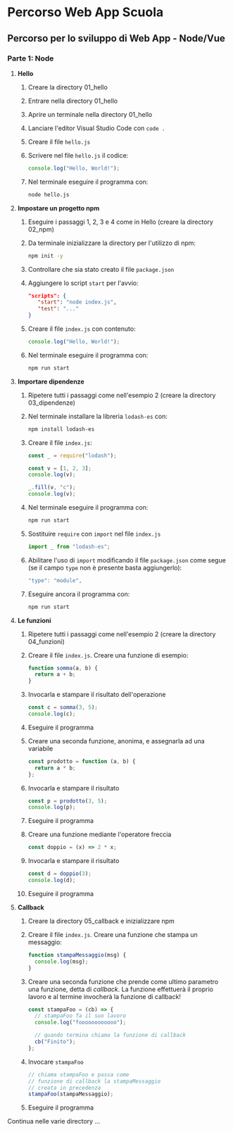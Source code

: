 # Percorso Web App Scuola

## Percorso per lo sviluppo di Web App - Node/Vue

### Parte 1: Node

1. **Hello**

   1. Creare la directory 01_hello
   1. Entrare nella directory 01_hello
   1. Aprire un terminale nella directory 01_hello
   1. Lanciare l'editor Visual Studio Code con `code .`
   1. Creare il file `hello.js`
   1. Scrivere nel file `hello.js` il codice:

      ```js
      console.log("Hello, World!");
      ```

   1. Nel terminale eseguire il programma con:

      ```bash
      node hello.js
      ```

1. **Impostare un progetto npm**

   1. Eseguire i passaggi 1, 2, 3 e 4 come in Hello (creare la directory 02_npm)
   1. Da terminale inizializzare la directory per l'utilizzo di npm:

      ```bash
      npm init -y
      ```

   1. Controllare che sia stato creato il file `package.json`
   1. Aggiungere lo script `start` per l'avvio:

      ```json
      "scripts": {
         "start": "node index.js",
         "test": "..."
      }
      ```

   1. Creare il file `index.js` con contenuto:

      ```js
      console.log("Hello, World!");
      ```

   1. Nel terminale eseguire il programma con:

      ```bash
      npm run start
      ```

1. **Importare dipendenze**

   1. Ripetere tutti i passaggi come nell'esempio 2 (creare la directory 03_dipendenze)
   1. Nel terminale installare la libreria `lodash-es` con:

      ```bash
      npm install lodash-es
      ```

   1. Creare il file `index.js`:

      ```js
      const _ = require("lodash");

      const v = [1, 2, 3];
      console.log(v);

      _.fill(v, "c");
      console.log(v);
      ```

   1. Nel terminale eseguire il programma con:

      ```bash
      npm run start
      ```

   1. Sostituire `require` con `import` nel file `index.js`

      ```js
      import _ from "lodash-es";
      ```

   1. Abilitare l'uso di `import` modificando il file
      `package.json` come segue (se il campo `type` non
      è presente basta aggiungerlo):

      ```js
      "type": "module",
      ```

   1. Eseguire ancora il programma con:

      ```bash
      npm run start
      ```

1. **Le funzioni**

   1. Ripetere tutti i passaggi come nell'esempio 2 (creare la directory 04_funzioni)
   1. Creare il file `index.js`. Creare una funzione di esempio:

      ```js
      function somma(a, b) {
        return a + b;
      }
      ```

   1. Invocarla e stampare il risultato dell'operazione

      ```js
      const c = somma(3, 5);
      console.log(c);
      ```

   1. Eseguire il programma
   1. Creare una seconda funzione, anonima, e assegnarla ad una variabile

      ```js
      const prodotto = function (a, b) {
        return a * b;
      };
      ```

   1. Invocarla e stampare il risultato

      ```js
      const p = prodotto(3, 5);
      console.log(p);
      ```

   1. Eseguire il programma
   1. Creare una funzione mediante l'operatore freccia

      ```js
      const doppio = (x) => 2 * x;
      ```

   1. Invocarla e stampare il risultato

      ```js
      const d = doppio(3);
      console.log(d);
      ```

   1. Eseguire il programma

1. **Callback**

   1. Creare la directory 05_callback e inizializzare npm
   1. Creare il file `index.js`. Creare una funzione che stampa un messaggio:

      ```js
      function stampaMessaggio(msg) {
        console.log(msg);
      }
      ```

   1. Creare una seconda funzione che prende come ultimo parametro una funzione, detta di _callback_. La funzione effettuerà il proprio lavoro e al termine invocherà la funzione di callback!

      ```js
      const stampaFoo = (cb) => {
        // stampaFoo fa il suo lavoro
        console.log("foooooooooooo");

        // quando termina chiama la funzione di callback
        cb("Finito");
      };
      ```

   1. Invocare `stampaFoo`

      ```js
      // chiama stampaFoo e passa come
      // funzione di callback la stampaMessaggio
      // creata in precedenza
      stampaFoo(stampaMessaggio);
      ```

   1. Eseguire il programma

Continua nelle varie directory ...
